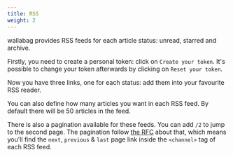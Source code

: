 ```yaml
---
title: RSS
weight: 2
---
```


wallabag provides RSS feeds for each article status: unread, starred and
archive.

Firstly, you need to create a personal token: click on
`Create your token`. It's possible to change your token afterwards by clicking on
`Reset your token`.

Now you have three links, one for each status: add them into your
favourite RSS reader.

You can also define how many articles you want in each RSS feed. By default there will be 50 articles in the feed.

There is also a pagination available for these feeds. You can add
`/2` to jump to the second page. The pagination follow [the
RFC](https://tools.ietf.org/html/rfc5005#page-4) about that, which means
you'll find the `next`, `previous` & `last` page link inside the
`<channel>` tag of each RSS feed.
